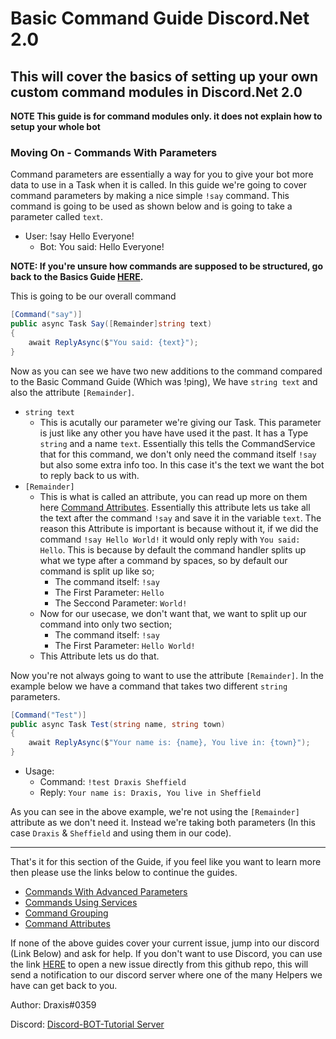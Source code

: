 # Basic Command Guide Discord.Net 2.0

## This will cover the basics of setting up your own custom command modules in Discord.Net 2.0

**NOTE This guide is for command modules only. it does not explain how to setup your whole bot**

### Moving On - Commands With Parameters

Command parameters are essentially a way for you to give your bot more data to use in a Task when it is called. In this guide we're going to cover command parameters by making a nice simple `!say` command. This command is going to be used as shown below and is going to take a parameter called `text`.

- User: !say Hello Everyone!
  - Bot: You said: Hello Everyone!

**NOTE: If you're unsure how commands are supposed to be structured, go back to the Basics Guide [HERE](../).**

This is going to be our overall command

```cs
[Command("say")]
public async Task Say([Remainder]string text)
{
    await ReplyAsync($"You said: {text}");
}
```

Now as you can see we have two new additions to the command compared to the Basic Command Guide (Which was !ping), We have `string text` and also the attribute `[Remainder]`.

- `string text`
  - This is acutally our parameter we're giving our Task. This parameter is just like any other you have have used it the past. It has a Type `string` and a name `text`. Essentially this tells the CommandService that for this command, we don't only need the command itself `!say` but also some extra info too. In this case it's the text we want the bot to reply back to us with.
- `[Remainder]`
  - This is what is called an attribute, you can read up more on them here [Command Attributes](../). Essentially this attribute lets us take all the text after the command `!say` and save it in the variable `text`. The reason this Attribute is important is because without it, if we did the command `!say Hello World!` it would only reply with `You said: Hello`. This is because by default the command handler splits up what we type after a command by spaces, so by default our command is split up like so;
    - The command itself: `!say`
    - The First Parameter: `Hello`
    - The Seccond Parameter: `World!`
  - Now for our usecase, we don't want that, we want to split up our command into only two section;
    - The command itself: `!say`
    - The First Parameter: `Hello World!`
  - This Attribute lets us do that.

Now you're not always going to want to use the attribute `[Remainder]`. In the example below we have a command that takes two different `string` parameters.

```cs
[Command("Test")]
public async Task Test(string name, string town)
{
    await ReplyAsync($"Your name is: {name}, You live in: {town}");
}
```

- Usage:
  - Command: `!test Draxis Sheffield`
  - Reply: `Your name is: Draxis, You live in Sheffield`

As you can see in the above example, we're not using the `[Remainder]` attribute as we don't need it. Instead we're taking both parameters (In this case `Draxis` & `Sheffield` and using them in our code).

---

That's it for this section of the Guide, if you feel like you want to learn more then please use the links below to continue the guides.

- [Commands With Advanced Parameters](AdvancedParameters/)
- [Commands Using Services](CommandsWithServices/)
- [Command Grouping](CommandGrouping/)
- [Command Attributes](CommandAttributes/)

If none of the above guides cover your current issue, jump into our discord (Link Below) and ask for help. If you don't want to use Discord, you can use the link [HERE](https://github.com/discord-bot-tutorial/common-issues/issues) to open a new issue directly from this github repo, this will send a notification to our discord server where one of the many Helpers we have can get back to you.

Author: Draxis#0359

Discord:  [Discord-BOT-Tutorial Server](https://discord.gg/cGhEZuk)